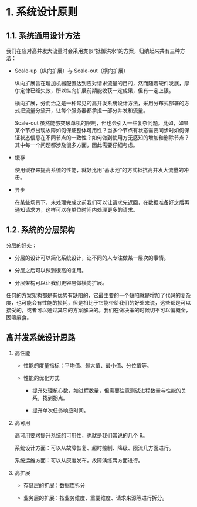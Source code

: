 
# 1. 系统设计原则

## 1.1. 系统通用设计方法

我们在应对高并发大流量时会采用类似“抵御洪水”的方案，归纳起来共有三种方法：

- Scale-up（纵向扩展）与 Scale-out（横向扩展）

	纵向扩展旨在增加机器配置达到应对请求流量的目的，然而随着硬件发展，摩尔定律已经失效，所以纵向扩展前期能收获一定成果，但有一定上限。

	横向扩展，分而治之是一种常见的高并发系统设计方法，采用分布式部署的方式把流量分流开，让每个服务器都承担一部分并发和流量。

	Scale-out 虽然能够突破单机的限制，但也会引入一些复杂问题。比如，如果某个节点出现故障如何保证整体可用性？当多个节点有状态需要同步时如何保证状态信息在不同节点的一致性？如何做到使用方无感知的增加和删除节点？其中每一个问题都涉及很多方面，因此需要仔细考虑。

- 缓存

	使用缓存来提高系统的性能，就好比用“蓄水池”的方式抵抗高并发大流量的冲击。

- 异步

	在某些场景下，未处理完成之前我们可以让请求先返回，在数据准备好之后再通知请求方，这样可以在单位时间内处理更多的请求。

## 1.2. 系统的分层架构

分层的好处：

- 分层的设计可以简化系统设计，让不同的人专注做某一层次的事情。

- 分层之后可以做到很高的复用。

- 分层架构可以让我们更容易做横向扩展。

任何的方案架构都是有优势有缺陷的，它最主要的一个缺陷就是增加了代码的复杂度，也可能会有性能的损耗，但是相比于它能带给我们的好处来说，这些都是可以接受的，或者可以通过其它的方案解决的。我们在做决策的时候切不可以偏概全，因噎废食。

## 高并发系统设计思路

1. 高性能

	- 性能的度量指标：平均值、最大值、最小值、分位值等。

	- 性能的优化方式

		- 提升处理核心数，如进程数量，但需要注意测试进程数量与性能的关系，找到拐点。

		- 提升单次任务响应时间。

2. 高可用

	高可用要求提升系统的可用性，也就是我们常说的几个 9。

	系统设计方面：可以从故障恢复、超时控制、降级、限流几方面进行。

	系统运维方面：可以从灰度发布，故障演练两方面进行。

3. 高扩展

	- 存储层的扩展：数据库拆分

	- 业务层的扩展：按业务维度、重要维度、请求来源等进行拆分。